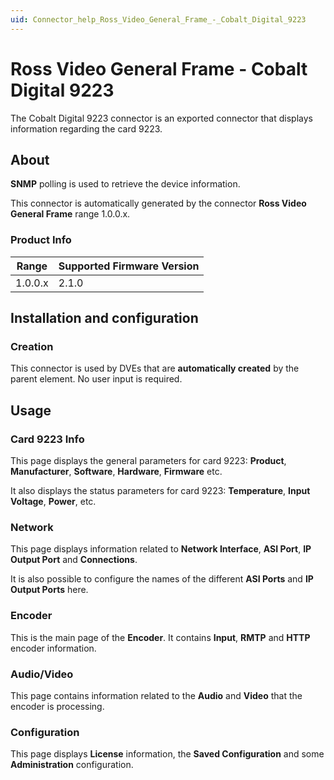 ```yaml
---
uid: Connector_help_Ross_Video_General_Frame_-_Cobalt_Digital_9223
---
```


# Ross Video General Frame - Cobalt Digital 9223

The Cobalt Digital 9223 connector is an exported connector that displays information regarding the card 9223.

## About

**SNMP** polling is used to retrieve the device information.

This connector is automatically generated by the connector **Ross Video General Frame** range 1.0.0.x.

### Product Info

| Range | Supported Firmware Version |
|------------------|-----------------------------|
| 1.0.0.x          | 2.1.0                       |

## Installation and configuration

### Creation

This connector is used by DVEs that are **automatically created** by the parent element. No user input is required.

## Usage

### Card 9223 Info

This page displays the general parameters for card 9223: **Product**, **Manufacturer**, **Software**, **Hardware**, **Firmware** etc.

It also displays the status parameters for card 9223: **Temperature**, **Input Voltage**, **Power**, etc.

### Network

This page displays information related to **Network Interface**, **ASI Port**, **IP Output Port** and **Connections**.

It is also possible to configure the names of the different **ASI Ports** and **IP Output Ports** here.

### Encoder

This is the main page of the **Encoder**. It contains **Input**, **RMTP** and **HTTP** encoder information.

### Audio/Video

This page contains information related to the **Audio** and **Video** that the encoder is processing.

### Configuration

This page displays **License** information, the **Saved Configuration** and some **Administration** configuration.
